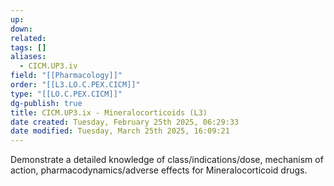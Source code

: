 ```yaml
---
up: 
down: 
related: 
tags: []
aliases:
  - CICM.UP3.iv
field: "[[Pharmacology]]"
order: "[[L3.LO.C.PEX.CICM]]"
type: "[[LO.C.PEX.CICM]]"
dg-publish: true
title: CICM.UP3.ix - Mineralocorticoids (L3)
date created: Tuesday, February 25th 2025, 06:29:33
date modified: Tuesday, March 25th 2025, 16:09:21
---
```


Demonstrate a detailed knowledge of class/indications/dose, mechanism of action, pharmacodynamics/adverse effects for Mineralocorticoid drugs.
